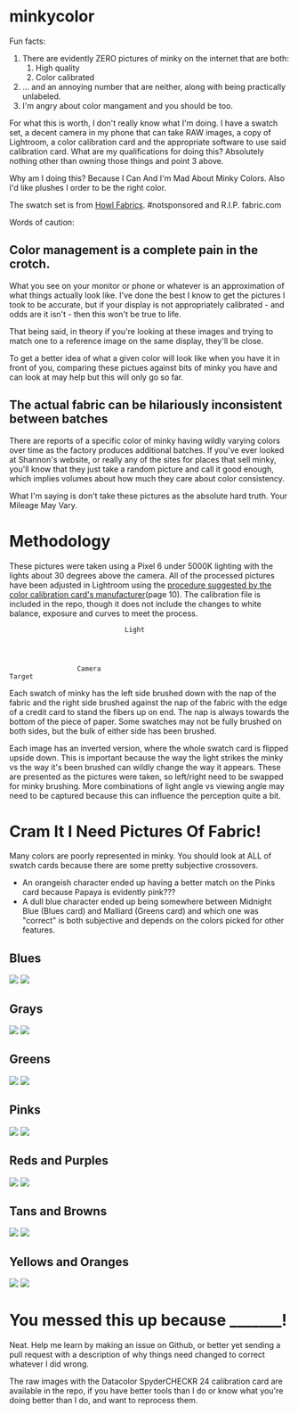 # minkycolor
Fun facts:

1. There are evidently ZERO pictures of minky on the internet that are both:
    1. High quality
    2. Color calibrated
2. ... and an annoying number that are neither, along with being practically unlabeled.
3. I'm angry about color mangament and you should be too.

For what this is worth, I don't really know what I'm doing. I have a swatch set, a decent camera in my phone that can take RAW images, a copy of Lightroom, a color calibration card and the appropriate software to use said calibration card. What are my qualifications for doing this? Absolutely nothing other than owning those things and point 3 above.

Why am I doing this? Because I Can And I'm Mad About Minky Colors. Also I'd like plushes I order to be the right color.

The swatch set is from [Howl Fabrics](https://www.howlfabrics.com). #notsponsored and R.I.P. fabric.com

Words of caution:

## Color management is a complete pain in the crotch.

What you see on your monitor or phone or whatever is an approximation of what things actually look like. I've done the best I know to get the pictures I took to be accurate, but if your display is not appropriately calibrated - and odds are it isn't - then this won't be true to life.

That being said, in theory if you're looking at these images and trying to match one to a reference image on the same display, they'll be close.

To get a better idea of what a given color will look like when you have it in front of you, comparing these pictues against bits of minky you have and can look at may help but this will only go so far.

## The actual fabric can be hilariously inconsistent between batches

There are reports of a specific color of minky having wildly varying colors over time as the factory produces additional batches. If you've ever looked at Shannon's website, or really any of the sites for places that sell minky, you'll know that they just take a random picture and call it good enough, which implies volumes about how much they care about color consistency.

What I'm saying is don't take these pictures as the absolute hard truth. Your Mileage May Vary.

# Methodology

These pictures were taken using a Pixel 6 under 5000K lighting with the lights about 30 degrees above the camera. All of the processed pictures have been adjusted in Lightroom using the [procedure suggested by the color calibration card's manufacturer](https://spyderx.datacolor.com/wp-content/uploads/2020/03/Spyder-Checkr-24-UserGuide.pdf)(page 10). The calibration file is included in the repo, though it does not include the changes to white balance, exposure and curves to meet the process.

```
                             Light




                 Camera
Target           
```

Each swatch of minky has the left side brushed down with the nap of the fabric and the right side brushed against the nap of the fabric with the edge of a credit card to stand the fibers up on end. The nap is always towards the bottom of the piece of paper. Some swatches may not be fully brushed on both sides, but the bulk of either side has been brushed.

Each image has an inverted version, where the whole swatch card is flipped upside down. This is important because the way the light strikes the minky vs the way it's been brushed can wildly change the way it appears. These are presented as the pictures were taken, so left/right need to be swapped for minky brushing. More combinations of light angle vs viewing angle may need to be captured because this can influence the perception quite a bit.

# Cram It I Need Pictures Of Fabric!

Many colors are poorly represented in minky. You should look at ALL of swatch cards because there are some pretty subjective crossovers.

* An orangeish character ended up having a better match on the Pinks card because Papaya is evidently pink???
* A dull blue character ended up being somewhere between Midnight Blue (Blues card) and Malliard (Greens card) and which one was "correct" is both subjective and depends on the colors picked for other features.

## Blues

![](processed/blue.png) ![](processed/blue_invert.png)

## Grays

![](processed/grays.png) ![](processed/grays_invert.png)

## Greens

![](processed/green.png) ![](processed/green_invert.png)

## Pinks

![](processed/pink.png) ![](processed/pink_invert.png)

## Reds and Purples

![](processed/redpurple.png) ![](processed/redpurple_invert.png)

## Tans and Browns

![](processed/tanbrown.png) ![](processed/tanbrown_invert.png)

## Yellows and Oranges

![](processed/yelloworange.png) ![](processed/yelloworange_invert.png)

# You messed this up because _______!

Neat. Help me learn by making an issue on Github, or better yet sending a pull request with a description of why things need changed to correct whatever I did wrong.

The raw images with the Datacolor SpyderCHECKR 24 calibration card are available in the repo, if you have better tools than I do or know what you're doing better than I do, and want to reprocess them.
